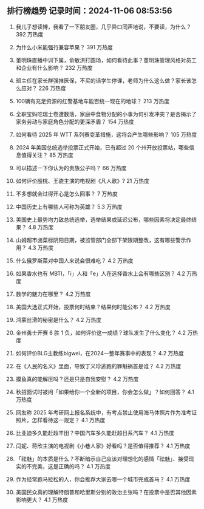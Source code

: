 
## 排行榜趋势 记录时间：2024-11-06 08:53:56
  
  1. 我儿子想读博，我看了一下朋友圈，几乎异口同声地说，不要读，为什么？ 392 万热度
    
  2. 为什么小米能强行兼容苹果？ 391 万热度
    
  3. 董明珠直播中训下属，俞敏洪打圆场，如何看待此事？董明珠管理风格对员工和企业有什么影响？ 232 万热度
    
  4. 班主任在家长群强推医保，不买的话学生停课，老师为什么这么做？家长该怎么应对？ 226 万热度
    
  5. 100辆有充足资源的红警基地车能否统一现在的地球？ 213 万热度
    
  6. 全职宝妈吃瑞士卷遭数落，家庭中食物分配的小事为何引发冲突？是否揭示了家务劳动与家庭角色分配的更深矛盾？ 154 万热度
    
  7. 如何看待 2025 年 WTT 系列赛变革措施，这将会产生哪些影响？ 105 万热度
    
  8. 2024 年美国总统选举投票正式开始，已有超过 20 个州开放投票站，哪些信息值得关注？ 85 万热度
    
  9. 可以描述一下你认为的贵族公子吗？ 66 万热度
    
  10. 如何评价殷桃、王骁主演的电视剧《凡人歌》? 21 万热度
    
  11. 不多想就会过得开心是怎么回事？ 7 万热度
    
  12. 中国历史上有哪些人可称为英雄？ 5.3 万热度
    
  13. 美国史上最势均力敌总统选举，选举结果或延迟公布，哪些因素将决定最终结果？ 4.8 万热度
    
  14. 山姆超市卤菜标阴阳日期，被监管部门全部下架限期整改，这有哪些警示作用？ 4.3 万热度
    
  15. 什么俄罗斯菜对中国人来说会很难吃？ 4.2 万热度
    
  16. 如果香水也有 MBTI，「i」人和「e」人在选择香水上会有哪些区别？ 4.2 万热度
    
  17. 数学的魅力在哪里？ 4.2 万热度
    
  18. 美国大选正式开始，投票何时结束？结果何时能公布？ 4.2 万热度
    
  19. 鸿蒙丝滑的秘密是什么？ 4.2 万热度
    
  20. 金州勇士开赛 6 胜 1 负，如何评价这一成绩？球队发生了什么变化？ 4.2 万热度
    
  21. 如何评价BLG主教练bigwei，在2024一整年赛事中的表现？ 4.2 万热度
    
  22. 在《人民的名义》里面，导致丁义珍逃跑的罪魁祸首是谁？ 4.2 万热度
    
  23. 摸鱼真的能解压吗？还是只是自我安慰？ 4.2 万热度
    
  24. 秋招面试时被问「如果给你一个全新的项目，你会怎么做」？如何回答？ 4.1 万热度
    
  25. 网友称 2025 年考研网上报名系统中，有考点禁止使用海马体照片作为准考证照片，怎样看待这一规定？ 4.1 万热度
    
  26. 比亚迪多久能赶超丰田？中国汽车多久能赶超日系汽车？ 4.1 万热度
    
  27. 闫妮、蒋欣主演的电视剧《小巷人家》好看吗？是否值得推荐？ 4.1 万热度
    
  28. 「祛魅」的本质是什么？不断暗示自己应该对理想化的感情「祛魅」、接受现实的不完美，这是正确的吗？ 4.1 万热度
    
  29. 作为经常跑马拉松的人，你会推荐大家去哪一个城市完成首马？ 4.1 万热度
    
  30. 美国民众真的理解特朗普和哈里斯分别的政治主张吗？在投票中是否其他因素影响更大？ 4.1 万热度
    